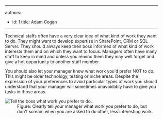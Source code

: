 

---
authors:
  - id: 1
    title: Adam Cogan
---




<span class='intro'> <p>Technical staffs often have a very clear idea of what kind of work they want to do. They might want to develop expertise in SharePoint, CRM or SQL Server. They should always keep their boss informed of what kind of work interests them and on which they want to focus. Managers often have many staff to keep in mind and unless you remind them they may well forget and give a hot opportunity to another staff member. </p> </span>

<p>You should also let your manager know what work you'd prefer NOT to do. This might be older technology, testing or niche areas. Despite the expression of your preferences to avoid particular types of work you should understand that your manager will sometimes unavoidably have to give you tasks in those areas. </p>
               <dl class="image">
                 <dt>
                    <img alt="Tell the boss what work you prefer to do." src="/Management/Rules-to-Better-Software-Consultants-Working-in-a-Team/PublishingImages/PreferStuff.jpg" />
                  </dt>
                  <dd>
                    Figure&#58; Clearly tell your manager what work you prefer to do, but don't scream when you are asked to do other, less interesting work.              
                   </dd>
                </dl>



